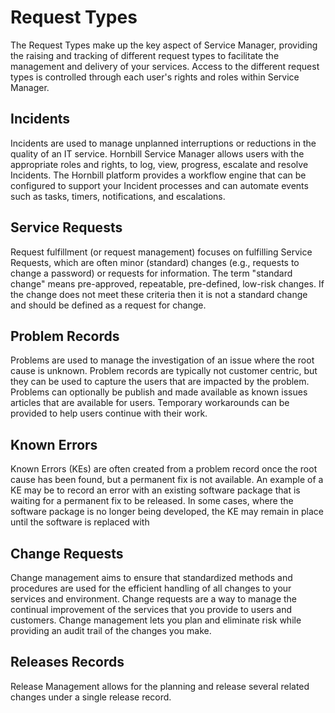 # Request Types
The Request Types make up the key aspect of Service Manager, providing the raising and tracking of different request types to facilitate the management and delivery of your services. Access to the different request types is controlled through each user's rights and roles within Service Manager.

## Incidents
Incidents are used to manage unplanned interruptions or reductions in the quality of an IT service. Hornbill Service Manager allows users with the appropriate roles and rights, to log, view, progress, escalate and resolve Incidents. The Hornbill platform provides a workflow engine that can be configured to support your Incident processes and can automate events such as tasks, timers, notifications, and escalations.

## Service Requests
Request fulfillment (or request management) focuses on fulfilling Service Requests, which are often minor (standard) changes (e.g., requests to change a password) or requests for information. The term "standard change" means pre-approved, repeatable, pre-defined, low-risk changes. If the change does not meet these criteria then it is not a standard change and should be defined as a request for change.

## Problem Records
Problems are used to manage the investigation of an issue where the root cause is unknown.  Problem records are typically not customer centric, but they can be used to capture the users that are impacted by the problem.  Problems can optionally be publish and made available as known issues articles that are available for users.  Temporary workarounds can be provided to help users continue with their work.

## Known Errors
Known Errors (KEs) are often created from a problem record once the root cause has been found, but a permanent fix is not available. An example of a KE may be to record an error with an existing software package that is waiting for a permanent fix to be released.  In some cases, where the software package is no longer being developed, the KE may remain in place until the software is replaced with  

## Change Requests
Change management aims to ensure that standardized methods and procedures are used for the efficient handling of all changes to your services and environment. Change requests are a way to manage the continual improvement of the services that you provide to users and customers.  Change management lets you plan and eliminate risk while providing an audit trail of the changes you make.

## Releases Records
Release Management allows for the planning and release several related changes under a single release record.